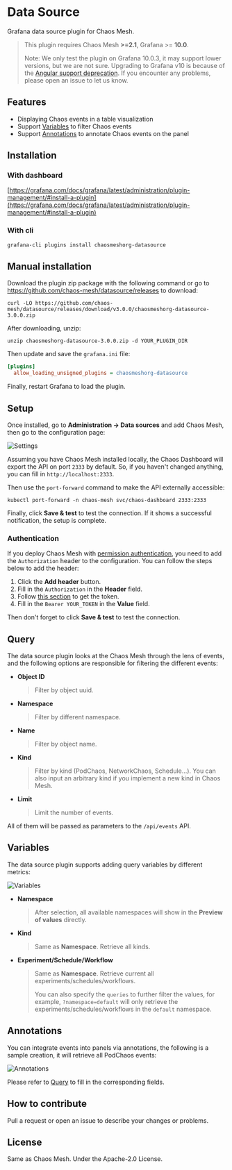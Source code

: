 # Data Source

Grafana data source plugin for Chaos Mesh.

> This plugin requires Chaos Mesh **>=2.1**, Grafana >= **10.0**.
>
> Note: We only test the plugin on Grafana 10.0.3, it may support lower versions, but we are not sure.
> Upgrading to Grafana v10 is because of the [Angular support deprecation](https://github.com/chaos-mesh/datasource/issues/55). If you encounter any problems, please open an issue to let us know.

## Features

- Displaying Chaos events in a table visualization
- Support [Variables](https://grafana.com/docs/grafana/latest/variables/) to filter Chaos events
- Support [Annotations](https://grafana.com/docs/grafana/latest/dashboards/annotations/) to annotate Chaos events on the panel

## Installation

### With dashboard

[https://grafana.com/docs/grafana/latest/administration/plugin-management/#install-a-plugin](https://grafana.com/docs/grafana/latest/administration/plugin-management/#install-a-plugin)

### With cli

```sh
grafana-cli plugins install chaosmeshorg-datasource
```

## Manual installation

Download the plugin zip package with the following command or go to <https://github.com/chaos-mesh/datasource/releases> to download:

```shell
curl -LO https://github.com/chaos-mesh/datasource/releases/download/v3.0.0/chaosmeshorg-datasource-3.0.0.zip
```

After downloading, unzip:

```shell
unzip chaosmeshorg-datasource-3.0.0.zip -d YOUR_PLUGIN_DIR
```

Then update and save the `grafana.ini` file:

```ini
[plugins]
  allow_loading_unsigned_plugins = chaosmeshorg-datasource
```

Finally, restart Grafana to load the plugin.

## Setup

Once installed, go to **Administration -> Data sources** and add Chaos Mesh, then go to the configuration page:

![Settings](https://raw.githubusercontent.com/chaos-mesh/datasource/master/src/img/settings.png)

Assuming you have Chaos Mesh installed locally, the Chaos Dashboard will export the API on port `2333` by default. So, if you haven't changed anything, you can fill in `http://localhost:2333`.

Then use the `port-forward` command to make the API externally accessible:

```shell
kubectl port-forward -n chaos-mesh svc/chaos-dashboard 2333:2333
```

Finally, click **Save & test** to test the connection. If it shows a successful notification, the setup is complete.

### Authentication

If you deploy Chaos Mesh with [permission authentication](https://chaos-mesh.org/docs/manage-user-permissions), you need to add the `Authorization` header to the configuration.
You can follow the steps below to add the header:

1. Click the **Add header** button.
2. Fill in the `Authorization` in the **Header** field.
3. Follow [this section](https://chaos-mesh.org/docs/manage-user-permissions/#get-the-token) to get the token.
4. Fill in the `Bearer YOUR_TOKEN` in the **Value** field.

Then don't forget to click **Save & test** to test the connection.

## Query

The data source plugin looks at the Chaos Mesh through the lens of events, and the following options are responsible for filtering the different events:

- **Object ID**

  > Filter by object uuid.

- **Namespace**

  > Filter by different namespace.

- **Name**

  > Filter by object name.

- **Kind**

  > Filter by kind (PodChaos, NetworkChaos, Schedule...). You can also input an arbitrary kind
  > if you implement a new kind in Chaos Mesh.

- **Limit**

  > Limit the number of events.

All of them will be passed as parameters to the `/api/events` API.

## Variables

The data source plugin supports adding query variables by different metrics:

![Variables](https://raw.githubusercontent.com/chaos-mesh/datasource/master/src/img/variables.png)

- **Namespace**

  > After selection, all available namespaces will show in the **Preview of values** directly.

- **Kind**

  > Same as **Namespace**. Retrieve all kinds.

- **Experiment/Schedule/Workflow**

  > Same as **Namespace**. Retrieve current all experiments/schedules/workflows.
  >
  > You can also specify the `queries` to further filter the values,
  > for example, `?namespace=default` will only retrieve the experiments/schedules/workflows in the `default` namespace.

## Annotations

You can integrate events into panels via annotations, the following is a sample creation, it will retrieve all PodChaos events:

![Annotations](https://raw.githubusercontent.com/chaos-mesh/datasource/master/src/img/annotations.png)

Please refer to [Query](#query) to fill in the corresponding fields.

## How to contribute

Pull a request or open an issue to describe your changes or problems.

## License

Same as Chaos Mesh. Under the Apache-2.0 License.
